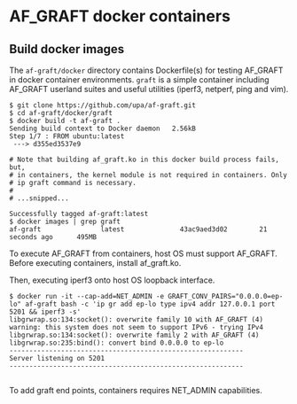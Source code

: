 # AF_GRAFT docker containers

## Build docker images

The `af-graft/docker` directory contains Dockerfile(s) for testing
AF_GRAFT in docker container environments. `graft` is a simple
container including AF_GRAFT userland suites and useful utilities
(iperf3, netperf, ping and vim).

```shell-session
$ git clone https://github.com/upa/af-graft.git
$ cd af-graft/docker/graft
$ docker build -t af-graft .
Sending build context to Docker daemon   2.56kB
Step 1/7 : FROM ubuntu:latest
 ---> d355ed3537e9

# Note that building af_graft.ko in this docker build process fails, but,
# in containers, the kernel module is not required in containers. Only
# ip graft command is necessary.
#
# ...snipped...

Successfully tagged af-graft:latest
$ docker images | grep graft
af-graft               latest              43ac9aed3d02        21 seconds ago      495MB
```

To execute AF_GRAFT from containers, host OS must support AF_GRAFT. Before executing containers, install af_graft.ko.

Then, executing iperf3 onto host OS loopback interface.
```shell-session
$ docker run -it --cap-add=NET_ADMIN -e GRAFT_CONV_PAIRS="0.0.0.0=ep-lo" af-graft bash -c 'ip gr add ep-lo type ipv4 addr 127.0.0.1 port 5201 && iperf3 -s'
libgrwrap.so:134:socket(): overwrite family 10 with AF_GRAFT (4)
warning: this system does not seem to support IPv6 - trying IPv4
libgrwrap.so:134:socket(): overwrite family 2 with AF_GRAFT (4)
libgrwrap.so:235:bind(): convert bind 0.0.0.0 to ep-lo
-----------------------------------------------------------
Server listening on 5201
-----------------------------------------------------------


```

To add graft end points, containers requires NET_ADMIN capabilities.
